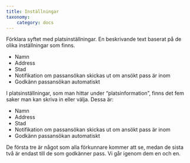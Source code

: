 ```yaml
---
title: Inställningar
taxonomy:
    category: docs
---
```


Förklara syftet med platsinställningar. En beskrivande text baserat på de olika inställningar som finns.
* Namn
* Address
* Stad
* Notifikation om passansökan skickas ut om ansökt pass är inom
* Godkänn passansökan automatiskt

I platsinställningar, som man hittar under “platsinformation”, finns det fem saker man kan skriva in eller välja. Dessa är:
* Namn
* Address
* Stad
* Notifikation om passansökan skickas ut om ansökt pass är inom
* Godkänn passansökan automatiskt

De första tre är något som alla förkunnare kommer att se, medan de sista två är endast till de som godkänner pass. Vi går igenom dem en och en.

